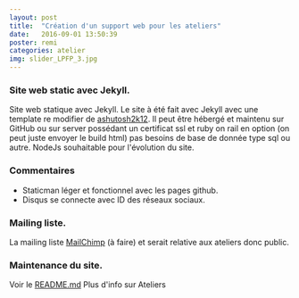 ```yaml
---
layout: post
title:  "Création d'un support web pour les ateliers"
date:   2016-09-01 13:50:39
poster: remi
categories: atelier
img: slider_LPFP_3.jpg
---
```


### Site web static avec Jekyll.
Site web statique avec Jekyll.
Le site à été fait avec Jekyll avec une template re modifier de [ashutosh2k12](https://github.com/ashutosh2k12/hcz-jekyll-blog). Il peut être hébergé et maintenu sur GitHub ou sur server possédant un certificat ssl et ruby on rail en option (on peut juste envoyer le build html) pas besoins de base de donnée type sql ou autre. NodeJs souhaitable pour l'évolution du site.

### Commentaires
* Staticman léger et fonctionnel avec les pages github.
* Disqus se connecte avec ID des réseaux sociaux.

### Mailing liste.
La mailing liste [MailChimp](http://mailchimp.com/) (à faire) et serait relative aux ateliers donc public.

### Maintenance du site.
Voir le [README.md](https://github.com/LPFP/LPFP.github.io/blob/master/README.md)
Plus d'info sur <i class="fa fa-slack"></i>Ateliers
